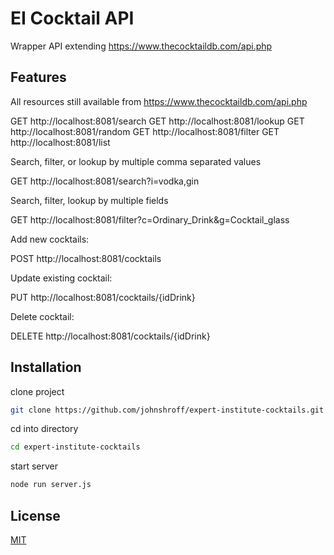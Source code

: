 # EI Cocktail API

Wrapper API extending https://www.thecocktaildb.com/api.php

## Features

All resources still available from https://www.thecocktaildb.com/api.php

GET http://localhost:8081/search
GET http://localhost:8081/lookup
GET http://localhost:8081/random
GET http://localhost:8081/filter
GET http://localhost:8081/list

Search, filter, or lookup by multiple comma separated values

GET http://localhost:8081/search?i=vodka,gin

Search, filter, lookup by multiple fields

GET http://localhost:8081/filter?c=Ordinary_Drink&g=Cocktail_glass

Add new cocktails:

POST http://localhost:8081/cocktails

Update existing cocktail:

PUT http://localhost:8081/cocktails/{idDrink}

Delete cocktail:

DELETE http://localhost:8081/cocktails/{idDrink}


## Installation

clone project 
```bash
git clone https://github.com/johnshroff/expert-institute-cocktails.git
```

cd into directory
```bash
cd expert-institute-cocktails
```

start server
```bash
node run server.js
```

## License
[MIT](https://choosealicense.com/licenses/mit/)
